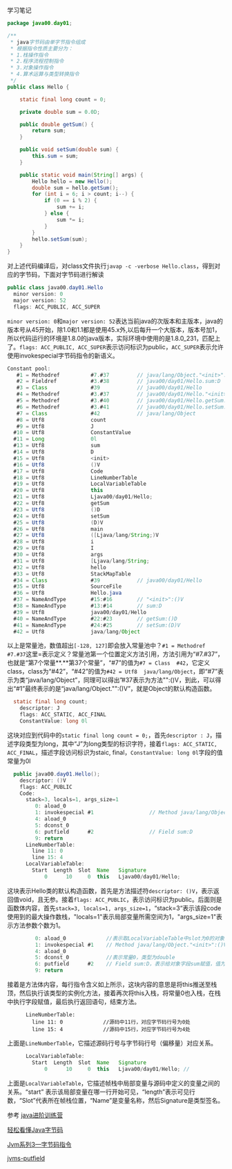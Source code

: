 学习笔记
```java
package java00.day01;

/**
 * java字节码由单字节指令组成
 * 根据指令性质主要分为：
 * 1.栈操作指令
 * 2.程序流程控制指令
 * 3.对象操作指令
 * 4.算术运算与类型转换指令
 */
public class Hello {

    static final long count = 0;

    private double sum = 0.0D;

    public double getSum() {
        return sum;
    }

    public void setSum(double sum) {
        this.sum = sum;
    }

    public static void main(String[] args) {
        Hello hello = new Hello();
        double sum = hello.getSum();
        for (int i = 6; i > count; i--) {
            if (0 == i % 2) {
                sum += i;
            } else {
                sum *= i;
            }
        }
        hello.setSum(sum);
    }
}
```
对上述代码编译后，对class文件执行`javap -c -verbose Hello.class`，得到对应的字节码，下面对字节码进行解读
```java
public class java00.day01.Hello
  minor version: 0
  major version: 52						  
  flags: ACC_PUBLIC, ACC_SUPER
```

`minor version: 0`和`major version: 52`表达当前java的次版本和主版本，java的版本号从45开始，除1.0和1.1都是使用45.x外,以后每升一个大版本，版本号加1，所以代码运行的环境是1.8.0的java版本，实际环境中使用的是1.8.0_231，匹配上了。`flags: ACC_PUBLIC, ACC_SUPER`表示访问标识为public，`ACC_SUPER`表示允许使用invokespecial字节码指令的新语义。

```java
Constant pool:
   #1 = Methodref          #7.#37         // java/lang/Object."<init>":()V
   #2 = Fieldref           #3.#38         // java00/day01/Hello.sum:D
   #3 = Class              #39            // java00/day01/Hello
   #4 = Methodref          #3.#37         // java00/day01/Hello."<init>":()V
   #5 = Methodref          #3.#40         // java00/day01/Hello.getSum:()D
   #6 = Methodref          #3.#41         // java00/day01/Hello.setSum:(D)V
   #7 = Class              #42            // java/lang/Object
   #8 = Utf8               count
   #9 = Utf8               J
  #10 = Utf8               ConstantValue
  #11 = Long               0l
  #13 = Utf8               sum
  #14 = Utf8               D
  #15 = Utf8               <init>
  #16 = Utf8               ()V
  #17 = Utf8               Code
  #18 = Utf8               LineNumberTable
  #19 = Utf8               LocalVariableTable
  #20 = Utf8               this
  #21 = Utf8               Ljava00/day01/Hello;
  #22 = Utf8               getSum
  #23 = Utf8               ()D
  #24 = Utf8               setSum
  #25 = Utf8               (D)V
  #26 = Utf8               main
  #27 = Utf8               ([Ljava/lang/String;)V
  #28 = Utf8               i
  #29 = Utf8               I
  #30 = Utf8               args
  #31 = Utf8               [Ljava/lang/String;
  #32 = Utf8               hello
  #33 = Utf8               StackMapTable
  #34 = Class              #39            // java00/day01/Hello
  #35 = Utf8               SourceFile
  #36 = Utf8               Hello.java
  #37 = NameAndType        #15:#16        // "<init>":()V
  #38 = NameAndType        #13:#14        // sum:D
  #39 = Utf8               java00/day01/Hello
  #40 = NameAndType        #22:#23        // getSum:()D
  #41 = NameAndType        #24:#25        // setSum:(D)V
  #42 = Utf8               java/lang/Object
```

以上是常量池，数值超出`[-128, 127]`即会放入常量池中？`#1 = Methodref  #7.#37`这里=表示定义？常量池第一个位置定义方法引用，方法引用为“#7.#37”，也就是“第7个常量**.**第37个常量”，“#7”的值为`#7 = Class  #42`，它定义class，class为“#42”，“#42”的值为`#42 = Utf8  java/lang/Object`，即“#7”表示为类“java/lang/Object”，同理可以得出”#37表示为方法"<init>":()V，到此，可以得出“#1”最终表示的是“java/lang/Object."<init>":()V”，就是Object的默认构造函数。

```java
  static final long count;
    descriptor: J
    flags: ACC_STATIC, ACC_FINAL
    ConstantValue: long 0l
```

这块对应到代码中的`static final long count = 0;`，首先`descriptor : J`，描述字段类型为long，其中“J”为long类型的标识字符，接着`flags: ACC_STATIC, ACC_FINAL`，描述字段访问标识为staic, final，`ConstantValue: long 0l`字段的值常量为0l

```java
  public java00.day01.Hello();
    descriptor: ()V
    flags: ACC_PUBLIC
    Code:
      stack=3, locals=1, args_size=1
         0: aload_0
         1: invokespecial #1                  // Method java/lang/Object."<init>":()V
         4: aload_0
         5: dconst_0
         6: putfield      #2                  // Field sum:D
         9: return
      LineNumberTable:
        line 11: 0
        line 15: 4
      LocalVariableTable:
        Start  Length  Slot  Name   Signature
            0      10     0  this   Ljava00/day01/Hello;
```

这块表示Hello类的默认构造函数，首先是方法描述符`descriptor: ()V`，表示返回值void，且无参。接着`flags: ACC_PUBLIC`，表示访问标识为public。后面则是函数体内容，首先`stack=3, locals=1, args_size=1`，“stack=3“表示该段code使用到的最大操作数栈，"locals=1"表示局部变量所需空间为1，"args_size=1"表示方法参数个数为1。

```java
         0: aload_0             //表示取LocalVariableTable中slot为0的对象load到操作栈内
         1: invokespecial #1    // Method java/lang/Object."<init>":()V
         4: aload_0
         5: dconst_0            //表示常量0，类型为double
         6: putfield      #2    // Field sum:D，表示给对象字段sum赋值，值为常量池中#2
         9: return
```

接着是方法体内容，每行指令含义如上所示，这块内容的意思是将this推送至栈顶，然后执行该类型的实例化方法，接着再次将this入栈，将常量0也入栈，在栈中执行字段赋值，最后执行返回语句，结束方法。

```
      LineNumberTable:
        line 11: 0             //源码中11行，对应字节码行号为0处
        line 15: 4             //源码中15行，对应字节码行号为4处
```

上面是`LineNumberTable`，它描述源码行号与字节码行号（偏移量）对应关系。

```java
      LocalVariableTable:
        Start  Length  Slot  Name   Signature
            0      10     0  this   Ljava00/day01/Hello; //
```

上面是`LocalVariableTable`，它描述帧栈中局部变量与源码中定义的变量之间的关系。“start” 表示该局部变量在哪一行开始可见，“length”表示可见行数，“Slot”代表所在帧栈位置，“Name”是变量名称，然后Signature是类型签名。


参考
[java进阶训练营](https://u.geekbang.org/subject/java/1000579?utm_source=u_list_web&utm_medium=u_list_web&utm_term=u_list_web)

[轻松看懂Java字节码](https://juejin.im/post/6844903588716609543)

[Jvm系列3—字节码指令](http://gityuan.com/2015/10/24/jvm-bytecode-grammar/)

[jvms-putfield](https://docs.oracle.com/javase/specs/jvms/se7/html/jvms-6.html#jvms-6.5.putfield)

